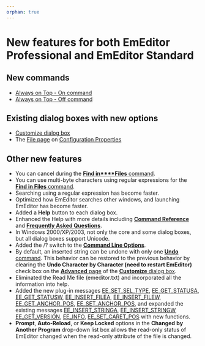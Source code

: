 ```yaml
---
orphan: true
---
```

# New features for both EmEditor Professional and EmEditor Standard

## New commands

- [Always on Top - On command](../cmd/window/window_always_top_on)
- [Always on Top - Off command](../cmd/window/window_always_top_off)

## Existing dialog boxes with new options

- [Customize dialog box](../dlg/customize/index)
- The
[File page](../dlg/properties/file/index) on
[Configuration Properties](../dlg/properties/index)

## Other new features

- You can cancel during the [**Find in****Files** command](../cmd/search/grep).
- You can use multi-byte characters using regular expressions for the
[**Find in Files** command](../cmd/search/grep).
- Searching using a regular expression has become faster.
- Optimized how EmEditor searches other windows, and launching EmEditor has
become faster.
- Added a **Help** button to each
dialog box.
- Enhanced the Help with more details including **[Command Reference](../cmd/index)**
and **[Frequently Asked Questions](../faq/index)**.
- In Windows 2000/XP/2003, not only the core and some dialog boxes, but all
dialog boxes support Unicode.
- Added the /? switch to the **[Command Line Options](../howto/file/file_commandline)**.
- By default, an inserted string can be undone with only one
[**Undo** command](../cmd/edit/edit_undo). This behavior can be
restored to the previous behavior by clearing the
**Undo Character by Character (need to restart EmEditor)** check box
on the [**Advanced** page](../dlg/customize/advanced/index) of
the [**Customize** dialog box](../dlg/customize/index).
- Eliminated the Read Me file (emeditor.txt) and incorporated all the
information into help.
- Added the new plug-in messages [EE\_SET\_SEL\_TYPE](../plugin/message/ee_set_sel_type), [EE\_GET\_STATUSA](../plugin/message/ee_get_statusa),
[EE\_GET\_STATUSW](../plugin/message/ee_get_statusw),
[EE\_INSERT\_FILEA](../plugin/message/ee_insert_filea),
[EE\_INSERT\_FILEW](../plugin/message/ee_insert_filew),
[EE\_GET\_ANCHOR\_POS](../plugin/message/ee_get_anchor_pos),
[EE\_SET\_ANCHOR\_POS](../plugin/message/ee_set_anchor_pos), and
expanded the existing messages
[EE\_INSERT\_STRINGA](../plugin/message/ee_insert_stringa),
[EE\_INSERT\_STRINGW](../plugin/message/ee_insert_stringw),
[EE\_GET\_VERSION](../plugin/message/ee_get_version),
[EE\_INFO](../plugin/message/ee_info),
[EE\_SET\_CARET\_POS](../plugin/message/ee_set_caret_pos)
with new functions.
- **Prompt**, **Auto-Reload**, or **Keep Locked** options in the
**Changed**
**by Another Program** drop-down list box allows the read-only status of
EmEditor changed when the read-only attribute of the file is changed.
